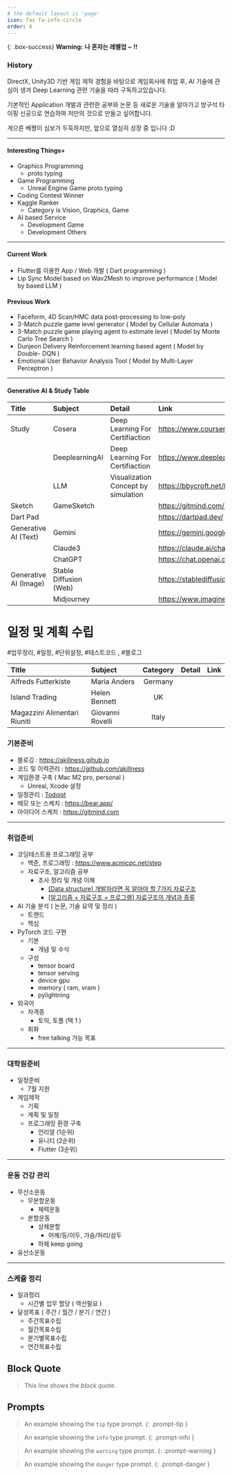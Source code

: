 ```yaml
---
# the default layout is 'page'
icon: fas fa-info-circle
order: 4
---
```


{: .box-success}
**Warning:** **나 혼자는 레벨업 ~ !!**

### History

DirectX, Unity3D 기반 게임 제작 경험을 바탕으로 게임회사에 취업 후, AI 기술에 관심이 생겨 Deep Learning 관련 기술을 따라 구독하고있습니다.

기본적인 Application 개발과 관련한 공부와 논문 등 새로운 기술을 알아가고 방구석 타이핑 신공으로 연습하여 저만의 것으로 만들고 싶어합니다.

게으른 베짱이 심보가 두둑하지만, 앞으로 열심히 성장 중 입니다 :D

* * *
#### Interesting Things+
- Graphics Programming 
  - proto typing 
- Game Programming
  - Unreal Engine Game proto typing
- Coding Contest Winner
- Kaggle Ranker
  - Category is Vision, Graphics, Game
- AI based Service
  - Development Game
  - Development Others

* * * 

#### Current Work
- Flutter를 이용한 App / Web 개발 ( Dart programming )
- Lip Sync Model based on Wav2Mesh to improve performance ( Model by based LLM )

#### Previous Work
- Faceform, 4D Scan/HMC data post-processing to low-poly 
- 3-Match puzzle game level generator ( Model by Cellular Automata )
- 3-Match puzzle game playing agent to estimate level ( Model by Monte Carlo Tree Search  )
- Dunjeon Delivery Reinforcement learning based agent ( Model by Double- DQN )
- Emotional User Behavior Analysis Tool ( Model by Multi-Layer Perceptron )

* * * 

#### Generative AI & Study Table


| Title                      | Subject          | Detail   |  Link   |
| :--------------------------| :--------------- | :------  | :------ |
| Study | Cosera | Deep Learning For Certifiaction | <https://www.coursera.org/> |
| | DeeplearningAI | Deep Learning For Certifiaction | <https://www.deeplearning.ai/> |
| | LLM | Visualization Concept by simulation | <https://bbycroft.net/llm> |
| Sketch | GameSketch | | <https://gitmind.com/app/docs/msddgwqm> |
| Dart Pad | | | <https://dartpad.dev/> |
| Generative AI (Text) | Gemini | | <https://gemini.google.com/> |
| | Claude3 | | <https://claude.ai/chats> |
| | ChatGPT | | <https://chat.openai.com/> |
| Generative AI (Image) | Stable Diffusion (Web) | | <https://stablediffusionweb.com/> |
| | Midjourney | | <https://www.imagine.art/> |
  


# 일정 및 계획 수립
#업무정리, #일정, #단위설정, #테스트코드 , #블로그

| Title                      | Subject          | Category | Detail | Link | 
| :--------------------------- | :--------------- | :------: | :------: | :------:|
| Alfreds Futterkiste          | Maria Anders     | Germany | | |
| Island Trading               | Helen Bennett    |      UK | | |
| Magazzini Alimentari Riuniti | Giovanni Rovelli |   Italy | | |


### 기본준비
- 블로깅 : <https://akillness.gihub.io>
- 코드 및 이력관리 : <https://github.com/akillness>
- 게임환경 구축 ( Mac M2 pro, personal )
  - Unreal, Xcode 설정
- 일정관리 : [Todoist](https://app.todoist.com/app/today)
- 메모 또는 스케치 : <https://bear.app/>
- 아이디어 스케치 : <https://gitmind.com>
--- 
### 취업준비 
- 코딩테스트용 프로그래밍 공부
  - 백준, 프로그래밍 : <https://www.acmicpc.net/step>
  - 자료구조, 알고리즘 공부
    - 조사 정리 및 개념 이해 
      - [\[Data structure\] 개발자라면 꼭 알아야 할 7가지 자료구조](https://velog.io/@jha0402/Data-structure-%EA%B0%9C%EB%B0%9C%EC%9E%90%EB%9D%BC%EB%A9%B4-%EA%BC%AD-%EC%95%8C%EC%95%84%EC%95%BC-%ED%95%A0-7%EA%B0%80%EC%A7%80-%EC%9E%90%EB%A3%8C%EA%B5%AC%EC%A1%B0)
      - [\[알고리즘 + 자료구조 = 프로그램\] 자료구조의 개념과 종류](https://m.hanbit.co.kr/channel/category/category_view.html?cms_code=CMS2832062046)
- AI 기술 분석 ( 논문, 기술 요약 및 정리 )
  - 트랜드
  - 핵심
- PyTorch 코드 구현
  - 기본
    - 개념 및 수식
  - 구성
    - tensor board
    - tensor serving
    - device gpu
    - memory ( ram, vram )
    - pylightning 
- 외국어
  - 자격증 
    - 토익, 토플 (택 1 )
  - 회화
    - free talking 가능  목표
--- 
### 대학원준비
- 일정준비
  - 7월 지원
- 게임제작
  - 기획
  - 계획 및 일정
  - 프로그래밍 환경 구축
    - 언리얼 (1순위)
    - 유니티 (2순위)
    - Flutter (3순위)
--- 
### 운동 건강 관리
- 무산소운동
  - 무분할운동
    - 체력운동
  - 분할운동
    - 상체분할
      - 어께/등/이두, 가슴/허리/삼두
    - 하체 keep going
- 유산소운동
---

### 스케쥴 정리
- 일과정리
  - 시간별 업무 할당 ( 역산필요 )
- 달성목표 ( 주간 / 월간 / 분기 / 연간 )
  - 주간목표수립
  - 월간목표수립
  - 분기별목표수립
  - 연간목표수립





## Block Quote

> This line shows the _block quote_.

## Prompts

<!-- markdownlint-capture -->
<!-- markdownlint-disable -->
> An example showing the `tip` type prompt.
{: .prompt-tip }

> An example showing the `info` type prompt.
{: .prompt-info }

> An example showing the `warning` type prompt.
{: .prompt-warning }

> An example showing the `danger` type prompt.
{: .prompt-danger }
<!-- markdownlint-restore -->